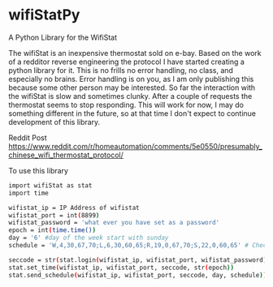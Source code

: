 # wifiStatPy
A Python Library for the WifiStat

The wifiStat is an inexpensive thermostat sold on e-bay. Based on the work of a redditor 
reverse engineering the protocol I have started creating a python library for it. This is no frills
no error handling, no class, and especially no brains. Error handling is on you, as I am only publishing this
because some other person may be interested. So far the interaction with the wifiStat is slow and sometimes clunky.
After a couple of requests the thermostat seems to stop responding. This will work for now, I may do something 
different in the future, so at that time I don't expect to continue development of this library.

Reddit Post https://www.reddit.com/r/homeautomation/comments/5e0550/presumably_chinese_wifi_thermostat_protocol/


To use this library
```sh
import wifiStat as stat
import time

wifistat_ip = IP Address of wifistat
wifistat_port = int(8899)
wifistat_password = 'what ever you have set as a password'
epoch = int(time.time())
day = '6' #day of the week start with sunday
schedule = 'W,4,30,67,70;L,6,30,60,65;R,19,0,67,70;S,22,0,60,65' # Check reddit post on this

seccode = str(stat.login(wifistat_ip, wifistat_port, wifistat_password))
stat.set_time(wifistat_ip, wifistat_port, seccode, str(epoch))
stat.send_schedule(wifistat_ip, wifistat_port, seccode, day, schedule))
```
